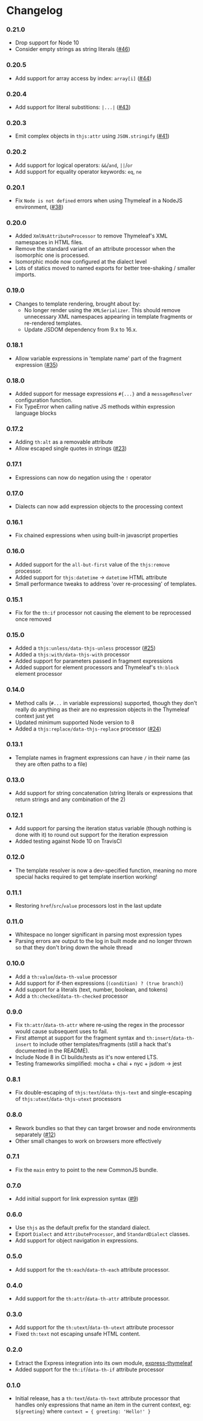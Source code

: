 
Changelog
=========

### 0.21.0
 - Drop support for Node 10
 - Consider empty strings as string literals
   ([#46](https://github.com/ultraq/thymeleafjs/issues/46))

### 0.20.5
 - Add support for array access by index: `array[i]`
   ([#44](https://github.com/ultraq/thymeleafjs/pull/44))

### 0.20.4
 - Add support for literal substitions: `|...|`
   ([#43](https://github.com/ultraq/thymeleafjs/pull/43))

### 0.20.3
 - Emit complex objects in `thjs:attr` using `JSON.stringify`
   ([#41](https://github.com/ultraq/thymeleafjs/issues/41))

### 0.20.2
 - Add support for logical operators: `&&`/`and`, `||`/`or`
 - Add support for equality operator keywords: `eq`, `ne`

### 0.20.1
 - Fix `Node is not defined` errors when using Thymeleaf in a NodeJS environment,
   ([#38](https://github.com/ultraq/thymeleafjs/issues/38))

### 0.20.0
 - Added `XmlNsAttributeProcessor` to remove Thymeleaf's XML namespaces in HTML
   files.
 - Remove the standard variant of an attribute processor when the isomorphic one
   is processed.
 - Isomorphic mode now configured at the dialect level
 - Lots of statics moved to named exports for better tree-shaking / smaller
   imports.

### 0.19.0
 - Changes to template rendering, brought about by:
    - No longer render using the `XMLSerializer`.  This should remove
      unnecessary XML namespaces appearing in template fragments or re-rendered
      templates.
    - Update JSDOM dependency from 9.x to 16.x.

### 0.18.1
 - Allow variable expressions in 'template name' part of the fragment expression
   ([#35](https://github.com/ultraq/thymeleafjs/pull/35))

### 0.18.0
 - Added support for message expressions `#{...}` and a `messageResolver`
   configuration function.
 - Fix TypeError when calling native JS methods within expression language
   blocks

### 0.17.2
 - Adding `th:alt` as a removable attribute
 - Allow escaped single quotes in strings
   ([#23](https://github.com/ultraq/thymeleafjs/issues/23))

### 0.17.1
 - Expressions can now do negation using the `!` operator

### 0.17.0
 - Dialects can now add expression objects to the processing context

### 0.16.1
 - Fix chained expressions when using built-in javascript properties

### 0.16.0
 - Added support for the `all-but-first` value of the `thjs:remove` processor.
 - Added support for `thjs:datetime` -> `datetime` HTML attribute
 - Small performance tweaks to address 'over re-processing' of templates.

### 0.15.1
 - Fix for the `th:if` processor not causing the element to be reprocessed once
   removed

### 0.15.0
 - Added a `thjs:unless/data-thjs-unless` processor
   ([#25](https://github.com/ultraq/thymeleafjs/pull/25))
 - Added a `thjs:with/data-thjs-with` processor
 - Added support for parameters passed in fragment expressions
 - Added support for element processors and Thymeleaf's `th:block` element
   processor

### 0.14.0
 - Method calls (`#...` in variable expressions) supported, though they don't
   really do anything as their are no expression objects in the Thymeleaf
   context just yet
 - Updated minimum supported Node version to 8
 - Added a `thjs:replace/data-thjs-replace` processor
   ([#24](https://github.com/ultraq/thymeleafjs/issues/24))

### 0.13.1
 - Template names in fragment expressions can have `/` in their name (as they
   are often paths to a file)

### 0.13.0
 - Add support for string concatenation (string literals or expressions that
   return strings and any combination of the 2)

### 0.12.1
 - Add support for parsing the iteration status variable (though nothing is done
   with it) to round out support for the iteration expression
 - Added testing against Node 10 on TravisCI

### 0.12.0
 - The template resolver is now a dev-specified function, meaning no more
   special hacks required to get template insertion working!

### 0.11.1
 - Restoring `href`/`src`/`value` processors lost in the last update

### 0.11.0
 - Whitespace no longer significant in parsing most expression types
 - Parsing errors are output to the log in built mode and no longer thrown so
   that they don't bring down the whole thread

### 0.10.0
 - Add a `th:value`/`data-th-value` processor
 - Add support for if-then expressions (`(condition) ? (true branch)`)
 - Add support for a literals (text, number, boolean, and tokens)
 - Add a `th:checked`/`data-th-checked` processor

### 0.9.0
 - Fix `th:attr`/`data-th-attr` where re-using the regex in the processor would
   cause subsequent uses to fail.
 - First attempt at support for the fragment syntax and `th:insert`/`data-th-insert`
   to include other templates/fragments (still a hack that's documented in the
   README).
 - Include Node 8 in CI builds/tests as it's now entered LTS.
 - Testing frameworks simplified: mocha + chai + nyc + jsdom -> jest

### 0.8.1
 - Fix double-escaping of `thjs:text`/`data-thjs-text` and single-escaping of
   `thjs:utext`/`data-thjs-utext` processors

### 0.8.0
 - Rework bundles so that they can target browser and node environments
   separately
   ([#12](https://github.com/ultraq/thymeleafjs/issues/12))
 - Other small changes to work on browsers more effectively

### 0.7.1
 - Fix the `main` entry to point to the new CommonJS bundle.

### 0.7.0
 - Add initial support for link expression syntax
   ([#9](https://github.com/ultraq/thymeleafjs/issues/9))

### 0.6.0
 - Use `thjs` as the default prefix for the standard dialect.
 - Export `Dialect` and `AttributeProcessor`, and `StandardDialect` classes.
 - Add support for object navigation in expressions.

### 0.5.0
 - Add support for the `th:each`/`data-th-each` attribute processor.

### 0.4.0
 - Add support for the `th:attr`/`data-th-attr` attribute processor.

### 0.3.0
 - Add support for the `th:utext`/`data-th-utext` attribute processor
 - Fixed `th:text` not escaping unsafe HTML content.

### 0.2.0
 - Extract the Express integration into its own module,
   [express-thymeleaf](https://github.com/ultraq/express-thymeleaf)
 - Added support for the `th:if`/`data-th-if` attribute processor

### 0.1.0
 - Initial release, has a `th:text`/`data-th-text` attribute processor that
   handles only expressions that name an item in the current context, eg:
   `${greeting}` where `context = { greeting: 'Hello!' }`
